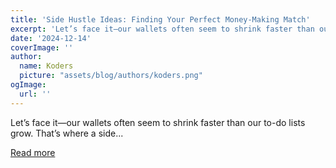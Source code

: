 ```yaml
---
title: 'Side Hustle Ideas: Finding Your Perfect Money-Making Match'
excerpt: 'Let’s face it—our wallets often seem to shrink faster than our to-do lists grow. That’s where a side...'
date: '2024-12-14'
coverImage: ''
author:
  name: Koders
  picture: "assets/blog/authors/koders.png"
ogImage:
  url: ''
---
```


Let’s face it—our wallets often seem to shrink faster than our to-do lists grow. That’s where a side...

[Read more](https://dev.to/0x4c-quest/side-hustle-ideas-finding-your-perfect-money-making-match-333d)
